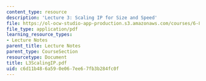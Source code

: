 ```yaml
---
content_type: resource
description: 'Lecture 3: Scaling IP for Size and Speed'
file: https://ol-ocw-studio-app-production.s3.amazonaws.com/courses/6-829-computer-networks-fall-2002/c6d11b486a590e067ee67fb3b284fc0f_L3ScalingIP.pdf
file_type: application/pdf
learning_resource_types:
- Lecture Notes
parent_title: Lecture Notes
parent_type: CourseSection
resourcetype: Document
title: L3ScalingIP.pdf
uid: c6d11b48-6a59-0e06-7ee6-7fb3b284fc0f
---
```

